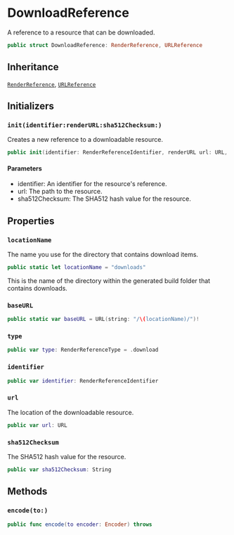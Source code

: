 # DownloadReference

A reference to a resource that can be downloaded.

``` swift
public struct DownloadReference: RenderReference, URLReference 
```

## Inheritance

[`RenderReference`](/RenderReference), [`URLReference`](/URLReference)

## Initializers

### `init(identifier:renderURL:sha512Checksum:)`

Creates a new reference to a downloadable resource.

``` swift
public init(identifier: RenderReferenceIdentifier, renderURL url: URL, sha512Checksum: String) 
```

#### Parameters

  - identifier: An identifier for the resource's reference.
  - url: The path to the resource.
  - sha512Checksum: The SHA512 hash value for the resource.

## Properties

### `locationName`

The name you use for the directory that contains download items.

``` swift
public static let locationName = "downloads"
```

This is the name of the directory within the generated build folder
that contains downloads.

### `baseURL`

``` swift
public static var baseURL = URL(string: "/\(locationName)/")!
```

### `type`

``` swift
public var type: RenderReferenceType = .download
```

### `identifier`

``` swift
public var identifier: RenderReferenceIdentifier
```

### `url`

The location of the downloadable resource.

``` swift
public var url: URL
```

### `sha512Checksum`

The SHA512 hash value for the resource.

``` swift
public var sha512Checksum: String
```

## Methods

### `encode(to:)`

``` swift
public func encode(to encoder: Encoder) throws 
```
